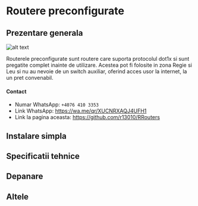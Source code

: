 # Routere preconfigurate
## Prezentare generala
![alt text](https://cdn.discordapp.com/attachments/1191478395175968798/1198400617882853486/page_prezentaregenerala.png?ex=65bec48c&is=65ac4f8c&hm=f7547dccd1022b7c140dd233dda5004f8bc293d4d2f07cd1cd03c9a14b795d0a&)

Routerele preconfigurate sunt routere care suporta protocolul dot1x si sunt pregatite complet inainte de utilizare. Acestea pot fi folosite in zona Regie si Leu si nu au nevoie de un switch auxiliar, oferind acces usor la internet, la un pret convenabil.

#### Contact
* Numar WhatsApp: `+4076 410 3353`
* Link WhatsApp: https://wa.me/qr/XUCNRXAQJ4UFH1 
* Link la pagina aceasta: https://github.com/r13010/RRouters

## Instalare simpla

## Specificatii tehnice

## Depanare

## Altele


